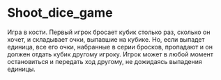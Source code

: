 # Shoot_dice_game
 
Игра в кости. 
Первый игрок бросает кубик столько раз, сколько он хочет, и складывает очки, выпавшие на кубике. 
Но, если выпадет единица, все его очки, набранные в серии бросков, пропадают и он должен отдать кубик другому игроку.
Игрок может в любой момент остановиться и передать ход другому, не дожидаясь выпадения единицы.